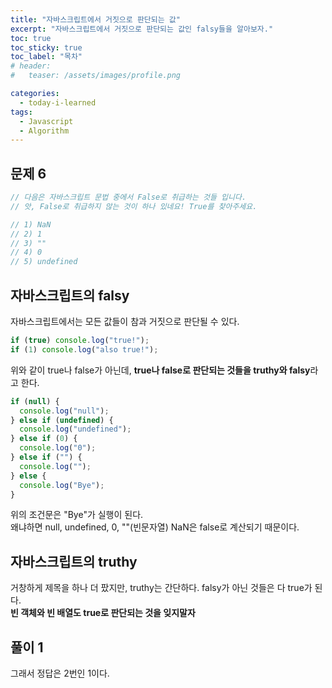 ```yaml
---
title: "자바스크립트에서 거짓으로 판단되는 값"
excerpt: "자바스크립트에서 거짓으로 판단되는 값인 falsy들을 알아보자."
toc: true
toc_sticky: true
toc_label: "목차"
# header:
#   teaser: /assets/images/profile.png

categories:
  - today-i-learned
tags:
  - Javascript
  - Algorithm
---
```


## 문제 6

```js
// 다음은 자바스크립트 문법 중에서 False로 취급하는 것들 입니다.
// 앗, False로 취급하지 않는 것이 하나 있네요! True를 찾아주세요.

// 1) NaN
// 2) 1
// 3) ""
// 4) 0
// 5) undefined
```

## 자바스크립트의 falsy

자바스크립트에서는 모든 값들이 참과 거짓으로 판단될 수 있다.

```js
if (true) console.log("true!");
if (1) console.log("also true!");
```

위와 같이 true나 false가 아닌데, **true나 false로 판단되는 것들을 truthy와 falsy**라고 한다.

```js
if (null) {
  console.log("null");
} else if (undefined) {
  console.log("undefined");
} else if (0) {
  console.log("0");
} else if ("") {
  console.log("");
} else {
  console.log("Bye");
}
```

위의 조건문은 "Bye"가 실행이 된다.  
왜냐하면 null, undefined, 0, ""(빈문자열) NaN은 false로 계산되기 때문이다.

## 자바스크립트의 truthy

거창하게 제목을 하나 더 팠지만, truthy는 간단하다. falsy가 아닌 것들은 다 true가 된다.  
**빈 객체와 빈 배열도 true로 판단되는 것을 잊지말자**

## 풀이 1

그래서 정답은 2번인 1이다.
